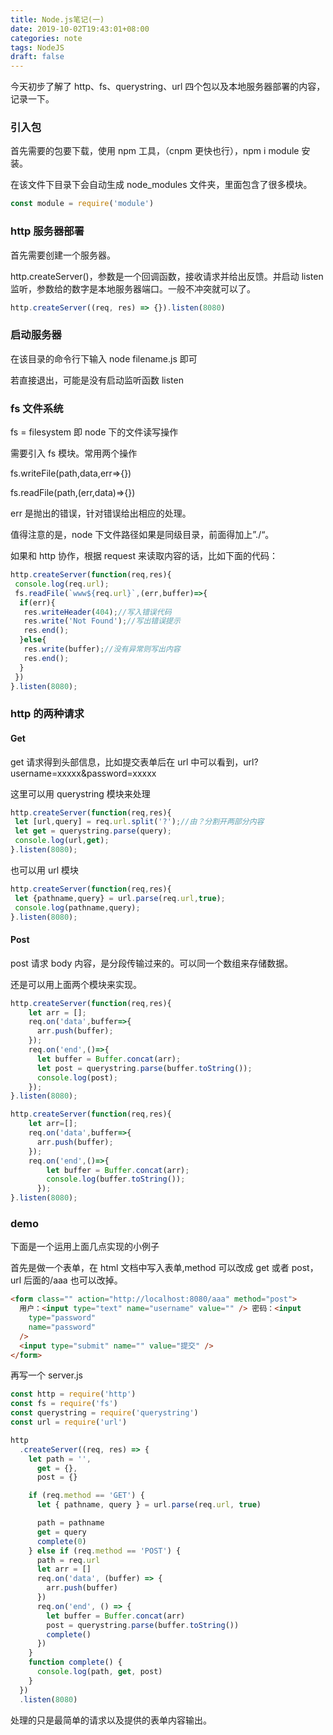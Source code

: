```yaml
---
title: Node.js笔记(一)
date: 2019-10-02T19:43:01+08:00
categories: note
tags: NodeJS
draft: false
---
```


今天初步了解了 http、fs、querystring、url 四个包以及本地服务器部署的内容，记录一下。

### 引入包

首先需要的包要下载，使用 npm 工具，（cnpm 更快也行），npm i module 安装。

在该文件下目录下会自动生成 node_modules 文件夹，里面包含了很多模块。

<!--more-->

```javascript
const module = require('module')
```

### http 服务器部署

首先需要创建一个服务器。

http.createServer()，参数是一个回调函数，接收请求并给出反馈。并启动 listen 监听，参数给的数字是本地服务器端口。一般不冲突就可以了。

```javascript
http.createServer((req, res) => {}).listen(8080)
```

### 启动服务器

在该目录的命令行下输入 node filename.js 即可

若直接退出，可能是没有启动监听函数 listen

### fs 文件系统

fs = filesystem 即 node 下的文件读写操作

需要引入 fs 模块。常用两个操作

fs.writeFile(path,data,err=>{})

fs.readFile(path,(err,data)=>{})

err 是抛出的错误，针对错误给出相应的处理。

值得注意的是，node 下文件路径如果是同级目录，前面得加上”./“。

如果和 http 协作，根据 request 来读取内容的话，比如下面的代码：

```javascript
http.createServer(function(req,res){
 console.log(req.url);
 fs.readFile(`www${req.url}`,(err,buffer)=>{
  if(err){
   res.writeHeader(404);//写入错误代码
   res.write('Not Found');//写出错误提示
   res.end();
  }else{
   res.write(buffer);//没有异常则写出内容
   res.end();
  }
 })
}.listen(8080);
```

### http 的两种请求

#### Get

get 请求得到头部信息，比如提交表单后在 url 中可以看到，url?username=xxxxx&password=xxxxx

这里可以用 querystring 模块来处理

```javascript
http.createServer(function(req,res){
 let [url,query] = req.url.split('?');//由？分割开两部分内容
 let get = querystring.parse(query);
 console.log(url,get);
}.listen(8080);
```

也可以用 url 模块

```javascript
http.createServer(function(req,res){
 let {pathname,query} = url.parse(req.url,true);
 console.log(pathname,query);
}.listen(8080);
```

#### Post

post 请求 body 内容，是分段传输过来的。可以同一个数组来存储数据。

还是可以用上面两个模块来实现。

```javascript
http.createServer(function(req,res){
    let arr = [];
    req.on('data',buffer=>{
      arr.push(buffer);
    });
    req.on('end',()=>{
      let buffer = Buffer.concat(arr);
      let post = querystring.parse(buffer.toString());
      console.log(post);
    });
}.listen(8080);
```

```javascript
http.createServer(function(req,res){
    let arr=[];
    req.on('data',buffer=>{
      arr.push(buffer);
    });
    req.on('end',()=>{
        let buffer = Buffer.concat(arr);
        console.log(buffer.toString());
      });
}.listen(8080);
```

### demo

下面是一个运用上面几点实现的小例子

首先是做一个表单，在 html 文档中写入表单,method 可以改成 get 或者 post，url 后面的/aaa 也可以改掉。

```html
<form class="" action="http://localhost:8080/aaa" method="post">
  用户：<input type="text" name="username" value="" /> 密码：<input
    type="password"
    name="password"
  />
  <input type="submit" name="" value="提交" />
</form>
```

再写一个 server.js

```javascript
const http = require('http')
const fs = require('fs')
const querystring = require('querystring')
const url = require('url')

http
  .createServer((req, res) => {
    let path = '',
      get = {},
      post = {}

    if (req.method == 'GET') {
      let { pathname, query } = url.parse(req.url, true)

      path = pathname
      get = query
      complete(0)
    } else if (req.method == 'POST') {
      path = req.url
      let arr = []
      req.on('data', (buffer) => {
        arr.push(buffer)
      })
      req.on('end', () => {
        let buffer = Buffer.concat(arr)
        post = querystring.parse(buffer.toString())
        complete()
      })
    }
    function complete() {
      console.log(path, get, post)
    }
  })
  .listen(8080)
```

处理的只是最简单的请求以及提供的表单内容输出。
